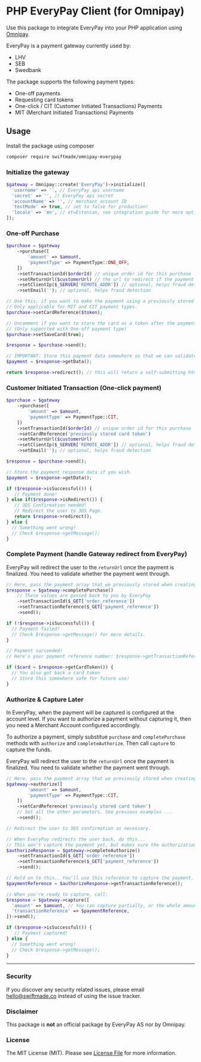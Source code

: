 # PHP EveryPay Client (for Omnipay)

Use this package to integrate EveryPay into your PHP application using [Omnipay](http://omnipay.thephpleague.com).

EveryPay is a payment gateway currently used by:

- LHV
- SEB
- Swedbank

The package supports the following payment types:

- One-off payments
- Requesting card tokens
- One-click / CIT (Customer Initiated Transactions) Payments
- MIT (Merchant Initiated Transactions) Payments

## Usage

Install the package using composer

```bash
composer require swiftmade/omnipay-everypay
```

### Initialize the gateway

```php
$gateway = Omnipay::create('EveryPay')->initialize([
  'username' => '', // EveryPay api username
  'secret' => '', // EveryPay api secret
  'accountName' => '', // merchant account ID
  'testMode' => true, // set to false for production!
  'locale' => 'en', // et=Estonian, see integration guide for more options.
]);
```

### One-off Purchase

```php
$purchase = $gateway
    ->purchase([
        'amount' => $amount,
        'paymentType' => PaymentType::ONE_OFF,
    ])
    ->setTransactionId($orderId) // unique order id for this purchase
    ->setReturnUrl($customerUrl) // the url to redirect if the payment fails or gets cancelled
    ->setClientIp($_SERVER['REMOTE_ADDR']) // optional, helps fraud detection
    ->setEmail(''); // optional, helps fraud detection

// Use this, if you want to make the payment using a previously stored card token
// Only applicable for MIT and CIT payment types.
$purchase->setCardReference($token);

// Uncomment if you want to store the card as a token after the payment
// (Only supported with One-off payment type)
$purchase->setSaveCard(true);

$response = $purchase->send();

// IMPORTANT: Store this payment data somewhere so that we can validate / process it later
$payment = $response->getData();

return $response->redirect(); // this will return a self-submitting html form to EveryPay Gateway API
```

### Customer Initiated Transaction (One-click payment)

```php
$purchase = $gateway
    ->purchase([
        'amount' => $amount,
        'paymentType' => PaymentType::CIT,
    ])
    ->setTransactionId($orderId) // unique order id for this purchase
    ->setCardReference('previously stored card token')
    ->setReturnUrl($customerUrl)
    ->setClientIp($_SERVER['REMOTE_ADDR']) // optional, helps fraud detection
    ->setEmail(''); // optional, helps fraud detection

$response = $purchase->send();

// Store the payment response data if you wish.
$payment = $response->getData();

if ($response->isSuccessful()) {
   // Payment done!
} else if($response->isRedirect()) {
   // 3DS Confirmation needed!
   // Redirect the user to 3DS Page.
   return $response->redirect();
} else {
  // Something went wrong!
  // Check $response->getMessage();
}
```

### Complete Payment (handle Gateway redirect from EveryPay)

EveryPay will redirect the user to the `returnUrl` once the payment is finalized.
You need to validate whether the payment went through.

```php
// Here, pass the payment array that we previously stored when creating the payment
$response = $gateway->completePurchase()
    // These values are passed back to you by EveryPay
    ->setTransactionId($_GET['order_reference'])
    ->setTransactionReference($_GET['payment_reference'])
    ->send();

if (!$response->isSuccessful()) {
  // Payment failed!
  // Check $response->getMessage() for more details.
}

// Payment succeeded!
// Here's your payment reference number: $response->getTransactionReference()

if ($card = $response->getCardToken()) {
  // You also got back a card token
  // Store this somewhere safe for future use!
}
```

### Authorize & Capture Later

In EveryPay, when the payment will be captured is configured at the account level. If you want to authorize a payment without capturing it, then you need a Merchant Account configured accordingly.

To authorize a payment, simply substitue `purchase` and `completePurchase` methods with `authorize` and `completeAuthorize`. Then call `capture` to capture the funds.

EveryPay will redirect the user to the `returnUrl` once the payment is finalized. You need to validate whether the payment went through.

```php
// Here, pass the payment array that we previously stored when creating the payment
$gateway->authorize([
        'amount' => $amount,
        'paymentType' => PaymentType::CIT,
    ])
    ->setCardReference('previously stored card token')
    // Set all the other parameters. See previous examples ...
    ->send();

// Redirect the user to 3DS confirmation as necessary.

// When EveryPay redirects the user back, do this...
// This won't capture the payment yet, but makes sure the authorization is successful.
$authorizeResponse = $gateway->completeAuthorize()
    ->setTransactionId($_GET['order_reference'])
    ->setTransactionReference($_GET['payment_reference'])
    ->send();

// Hold on to this.. You'll use this reference to capture the payment.
$paymentReference = $authorizeResponse->getTransactionReference();

// When you're ready to capture, call:
$response = $gateway->capture([
  'amount' => $amount, // You can capture partially, or the whole amount.
  'transactionReference' => $paymentReference,
])->send();

if ($response->isSuccessful()) {
   // Payment captured!
} else {
  // Something went wrong!
  // Check $response->getMessage();
}
```

---

### Security

If you discover any security related issues, please email hello@swiftmade.co instead of using the issue tracker.

### Disclaimer

This package is **not** an official package by EveryPay AS nor by Omnipay.

### License

The MIT License (MIT). Please see [License File](LICENSE) for more information.
